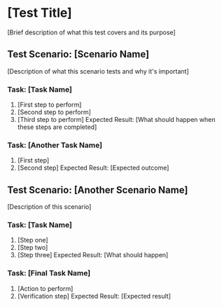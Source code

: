 # [Test Title]

[Brief description of what this test covers and its purpose]

## Test Scenario: [Scenario Name]

[Description of what this scenario tests and why it's important]

### Task: [Task Name]
1. [First step to perform]
2. [Second step to perform]
3. [Third step to perform]
Expected Result: [What should happen when these steps are completed]

### Task: [Another Task Name]
1. [First step]
2. [Second step]
Expected Result: [Expected outcome]

## Test Scenario: [Another Scenario Name]

[Description of this scenario]

### Task: [Task Name]
1. [Step one]
2. [Step two]
3. [Step three]
Expected Result: [What should happen]

### Task: [Final Task Name]
1. [Action to perform]
2. [Verification step]
Expected Result: [Expected result]

